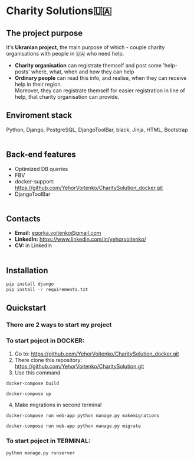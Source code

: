 # Charity Solutions:ukraine:


## The project purpose
It's <b>Ukranian project</b>, the main purpose of which - couple charity organisations with people in :ukraine: who need help.
- <b>Charity organisation</b> can registrate themself and post some 'help-posts' where, what, when and how they can help
- <b>Ordinary people</b> can read this info, and realise, when they can receive help in their region. 
<br>Moreover, they can registrate themself for easier registration in line of help, that charity organisation can provide.

## Enviroment stack
Python, Django, PostgreSQL, DjangoToolBar, black, Jinja, HTML, Bootstrap
<br><br>

## Back-end features
- Optimized DB queries
- FBV
- docker-support: https://github.com/YehorVoitenko/CharitySolution_docker.git
- DjangoToolBar
<br><br>


## Contacts

- <b>Email:</b> egorka.voitenko@gmail.com
- <b>LinkedIn:</b> https://www.linkedin.com/in/yehorvoitenko/
- <b>CV:</b> in LinkedIn
<br><br>
## Installation

```bash
pip install django
pip install -r requirements.txt
```

## Quickstart
<h3>There are 2 ways to start my project</h3>
<h3>To start poject in <b>DOCKER</b>:</h3>

1. Go to: https://github.com/YehorVoitenko/CharitySolution_docker.git
2. There clone this repository: https://github.com/YehorVoitenko/CharitySolution.git
3. Use this command
```
docker-compose build

docker-compose up
```
4. Make migrations in second terminal
```
docker-compose run web-app python manage.py makemigrations

docker-compose run web-app python manage.py migrate

```

<h3>To start poject in <b>TERMINAL</b>:</h3>

```
python manage.py runserver

```





